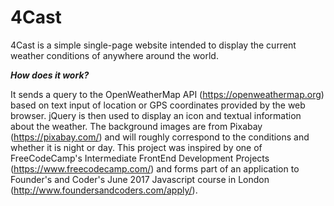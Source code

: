 # 4Cast
4Cast is a simple single-page website intended to display the current weather conditions of anywhere around the world.

***How does it work?***

It sends a query to the OpenWeatherMap API (https://openweathermap.org) based on text input of location or GPS coordinates provided by the web browser. jQuery is then used to display an icon and textual information about the weather. The background images are from Pixabay (https://pixabay.com/) and will roughly correspond to the conditions and whether it is night or day. This project was inspired by one of FreeCodeCamp's Intermediate FrontEnd Development Projects (https://www.freecodecamp.com/) and forms part of an application to Founder's and Coder's June 2017 Javascript course in London (http://www.foundersandcoders.com/apply/).

